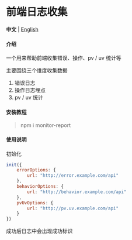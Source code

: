 # 前端日志收集
**中文** | [English](./README.en-US.md)
#### 介绍

一个用来帮助前端收集错误、操作、pv / uv 统计等

主要围绕三个维度收集数据

1. 错误日志
2. 操作日志埋点
3. pv / uv 统计

#### 安装教程

> npm i monitor-report

#### 使用说明

初始化

```javascript
init({
    errorOptions: {
        url: "http://error.example.com/api"
    },
    behaviorOptions: {
        url: "http://behavior.example.com/api"
    },
    pvUvOptions: {
        url: "http://pv.uv.example.com/api"
    }
})
```

成功后日志中会出现成功标识